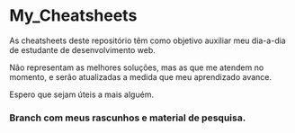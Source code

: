 # My_Cheatsheets

As cheatsheets deste repositório têm como objetivo auxiliar meu dia-a-dia de estudante de desenvolvimento web.

Não representam as melhores soluções, mas as que me atendem no momento, e serão atualizadas a medida que meu aprendizado avance.

Espero que sejam úteis a mais alguém.

### Branch com meus rascunhos e material de pesquisa.
